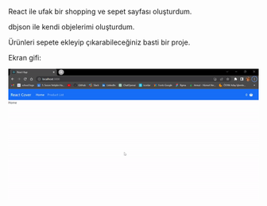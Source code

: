 React ile ufak bir shopping ve sepet sayfası oluşturdum.

dbjson ile kendi objelerimi oluşturdum.

Ürünleri sepete ekleyip çıkarabileceğiniz basti bir proje.

Ekran gifi:

![](reactshop.gif)
